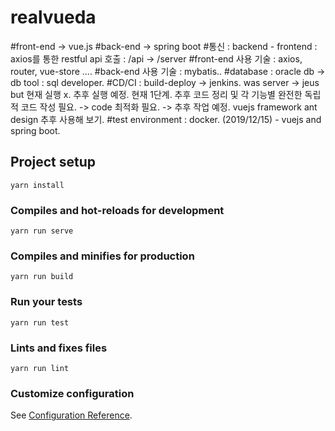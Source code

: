 # realvueda

#front-end -> vue.js
#back-end  -> spring boot
#통신 : backend - frontend : axios를 통한 restful api 호출 : /api  -> /server
#front-end 사용 기술 : axios, router, vue-store ....
#back-end 사용 기술  : mybatis..
#database : oracle db -> db tool : sql developer.
#CD/CI : build-deploy -> jenkins. 
         was server   -> jeus
but 현재 실행 x. 추후 실행 예정.
현재 1단계. 추후 코드 정리 및 각 기능별 완전한 독립적 코드 작성 필요. -> code 최적화 필요. -> 추후 작업 예정.
vuejs framework ant design 추후 사용해 보기.
#test environment : docker.
(2019/12/15) - vuejs and spring boot.

## Project setup
```
yarn install
```

### Compiles and hot-reloads for development
```
yarn run serve
```

### Compiles and minifies for production
```
yarn run build
```

### Run your tests
```
yarn run test
```

### Lints and fixes files
```
yarn run lint
```

### Customize configuration
See [Configuration Reference](https://cli.vuejs.org/config/).
